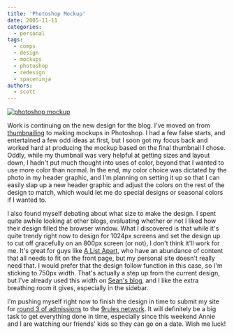 ```yaml
---
title: 'Photoshop Mockup'
date: 2005-11-11
categories:
  - personal
tags:
  - comps
  - design
  - mockups
  - photoshop
  - redesign
  - spaceninja
authors:
  - scott
---
```


[![photoshop mockup](/images/blog-photos/work-in-progress2.jpg)](/images/blog-photos/work-in-progress2.jpg)

Work is continuing on the new design for the blog. I've moved on from [thumbnailing](http://spaceninja.local/2005/11/thumbnailing/) to making mockups in Photoshop. I had a few false starts, and entertained a few odd ideas at first, but I soon got my focus back and worked hard at producing the mockup based on the final thumbnail I chose. Oddly, while my thumbnail was very helpful at getting sizes and layout down, I hadn't put much thought into uses of color, beyond that I wanted to use more color than normal. In the end, my color choice was dictated by the photo in my header graphic, and I'm planning on setting it up so that I can easily slap up a new header graphic and adjust the colors on the rest of the design to match, which would let me do special designs or seasonal colors if I wanted to.

I also found myself debating about what size to make the design. I spent quite awhile looking at other blogs, evaluating whether or not I liked how their design filled the browser window. What I discovered is that while it's quite trendy right now to design for 1024px screens and set the design up to cut off gracefully on an 800px screen (or not), I don't think it'll work for me. It's great for guys like [A List Apart](http://alistapart.com/), who have an abundance of content that all needs to fit on the front page, but my personal site doesn't really need that. I would prefer that the design follow function in this case, so I'm sticking to 750px width. That's actually a step up from the current design, but I've already used this width on [Sean's blog](http://nyarlo.net/), and I like the extra breathing room it gives, especially in the sidebar.

I'm pushing myself right now to finish the design in time to submit my site for [round 3 of admissions](http://9rules.com/blog/2005/11/time-for-round-3/) to the [9rules network](http://9rules.com/). It will definitely be a big task to get everything done in time, especially since this weekend Annie and I are watching our friends' kids so they can go on a date. Wish me luck!
